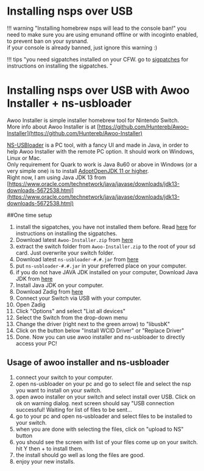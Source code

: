 # Installing nsps over USB




!!! warning "Installing homebrew nsps will lead to the console ban!"
	you need to make sure you are using emunand offline or with incoginto enabled, to prevent ban on your sysnand.      
	if your console is already banned, just ignore this warning :)  


!!! tips "you need sigpatches installed on your CFW.  go to [sigpatches](/extras/sigpatches) for instructions on installing the sigpatches.  "


# Installing nsps over USB with Awoo Installer + ns-usbloader

Awoo Installer is simple installer homebrew tool for Nintendo Switch.   
More info about Awoo Installer is at [https://github.com/Huntereb/Awoo-Installer](https://github.com/Huntereb/Awoo-Installer)  


[NS-USBloader](https://github.com/developersu/ns-usbloader/releases) is a PC tool, with a fancy UI and made in Java, in order to help Awoo Installer with the remote PC option. It should work on Windows, Linux or Mac.   
Only requirement for Quark to work is Java 8u60 or above in Windows (or a very simple one) is to install [AdoptOpenJDK 11 or higher](https://adoptopenjdk.net).   
Right now, I am using Java JDK 13 from [https://www.oracle.com/technetwork/java/javase/downloads/jdk13-downloads-5672538.html](https://www.oracle.com/technetwork/java/javase/downloads/jdk13-downloads-5672538.html)



##One time setup

1. install the sigpatches, you have not installed them before.  Read [here](/extras/sigpatches) for instructions on installing the sigpatches.  
2. Download latest `Awoo-Installer.zip` from [here](https://github.com/Huntereb/Awoo-Installer/releases)
3. extract the switch folder from `Awoo-Installer.zip` to the root of your sd card. Just overwrite your switch folder.   
4. Download latest `ns-usbloader-#.#.jar` from [here](https://github.com/developersu/ns-usbloader/releases)  
5. put `ns-usbloader-#.#.jar` in your preferred place on your computer.   
6. if you do not have JAVA JDK installed on your computer, Download Java JDK from [here](https://adoptopenjdk.net)
7. Install Java JDK on your computer. 
8. Download Zadig from [here](https://zadig.akeo.ie/)  
9. Connect your Switch via USB with your computer. 
10. Open Zadig  
11. Click "Options" and select "List all devices"  
12. Select the Switch from the drop-down menu  
13. Change the driver (right next to the green arrow) to "libusbK"  
14. Click on the button below "Install WCID Driver" or "Replace Driver"  
15. Done. Now you can use awoo installer and ns-usbloader to directly access your PC! 


## Usage of awoo installer and ns-usbloader  

1. connect your switch to your computer. 
2. open ns-usbloader on your pc and go to select file and select the nsp you want to install on your switch.   
3. open awoo installer on your switch and select install over USB. Click on ok on warning dialog. next screen should say "USB connection successful! Waiting for list of files to be sent...  
4. go to your pc and open ns-usbloader and select files to be installed to your switch.     
5. when you are done with selecting the files, click on "upload to NS" button 
6. you should see the screen with list of your files come up on your switch.  hit Y then +  to install them.   
7. the install should go well as long the files are good.   
8. enjoy your new installs.   




       
&nbsp;

